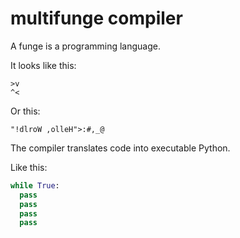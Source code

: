 # multifunge compiler

A funge is a programming language.

It looks like this:

```befunge
>v
^<
```

Or this:

```befunge
"!dlroW ,olleH">:#,_@
```

The compiler translates code into executable Python.

Like this:

```python
while True:
  pass
  pass
  pass
  pass
```
